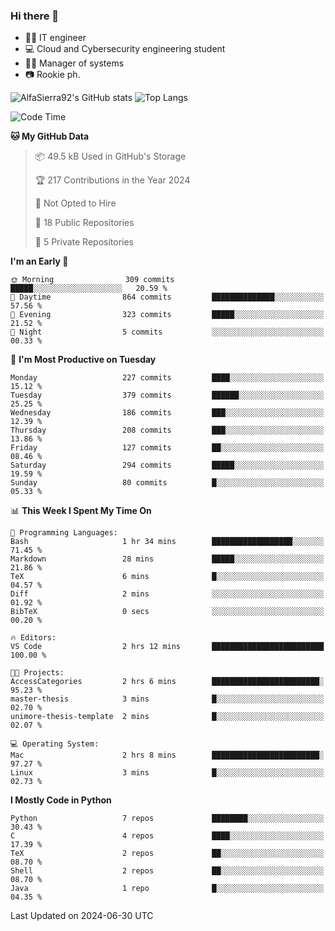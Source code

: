 ### Hi there 👋
- 👨‍💻 IT engineer
- 💻 Cloud and Cybersecurity engineering student
- 👨‍💼 Manager of systems
- 📷 Rookie ph.


![AlfaSierra92's GitHub stats](https://github-readme-stats.vercel.app/api?username=AlfaSierra92&theme=nord)
![Top Langs](https://github-readme-stats.vercel.app/api/top-langs/?username=AlfaSierra92&theme=nord&layout=compact)

<!--START_SECTION:waka-->
![Code Time](http://img.shields.io/badge/Code%20Time-143%20hrs%2030%20mins-blue)

**🐱 My GitHub Data** 

> 📦 49.5 kB Used in GitHub's Storage 
 > 
> 🏆 217 Contributions in the Year 2024
 > 
> 🚫 Not Opted to Hire
 > 
> 📜 18 Public Repositories 
 > 
> 🔑 5 Private Repositories 
 > 
**I'm an Early 🐤** 

```text
🌞 Morning                309 commits         █████░░░░░░░░░░░░░░░░░░░░   20.59 % 
🌆 Daytime                864 commits         ██████████████░░░░░░░░░░░   57.56 % 
🌃 Evening                323 commits         █████░░░░░░░░░░░░░░░░░░░░   21.52 % 
🌙 Night                  5 commits           ░░░░░░░░░░░░░░░░░░░░░░░░░   00.33 % 
```
📅 **I'm Most Productive on Tuesday** 

```text
Monday                   227 commits         ████░░░░░░░░░░░░░░░░░░░░░   15.12 % 
Tuesday                  379 commits         ██████░░░░░░░░░░░░░░░░░░░   25.25 % 
Wednesday                186 commits         ███░░░░░░░░░░░░░░░░░░░░░░   12.39 % 
Thursday                 208 commits         ███░░░░░░░░░░░░░░░░░░░░░░   13.86 % 
Friday                   127 commits         ██░░░░░░░░░░░░░░░░░░░░░░░   08.46 % 
Saturday                 294 commits         █████░░░░░░░░░░░░░░░░░░░░   19.59 % 
Sunday                   80 commits          █░░░░░░░░░░░░░░░░░░░░░░░░   05.33 % 
```


📊 **This Week I Spent My Time On** 

```text
💬 Programming Languages: 
Bash                     1 hr 34 mins        ██████████████████░░░░░░░   71.45 % 
Markdown                 28 mins             █████░░░░░░░░░░░░░░░░░░░░   21.86 % 
TeX                      6 mins              █░░░░░░░░░░░░░░░░░░░░░░░░   04.57 % 
Diff                     2 mins              ░░░░░░░░░░░░░░░░░░░░░░░░░   01.92 % 
BibTeX                   0 secs              ░░░░░░░░░░░░░░░░░░░░░░░░░   00.20 % 

🔥 Editors: 
VS Code                  2 hrs 12 mins       █████████████████████████   100.00 % 

🐱‍💻 Projects: 
AccessCategories         2 hrs 6 mins        ████████████████████████░   95.23 % 
master-thesis            3 mins              █░░░░░░░░░░░░░░░░░░░░░░░░   02.70 % 
unimore-thesis-template  2 mins              █░░░░░░░░░░░░░░░░░░░░░░░░   02.07 % 

💻 Operating System: 
Mac                      2 hrs 8 mins        ████████████████████████░   97.27 % 
Linux                    3 mins              █░░░░░░░░░░░░░░░░░░░░░░░░   02.73 % 
```

**I Mostly Code in Python** 

```text
Python                   7 repos             ████████░░░░░░░░░░░░░░░░░   30.43 % 
C                        4 repos             ████░░░░░░░░░░░░░░░░░░░░░   17.39 % 
TeX                      2 repos             ██░░░░░░░░░░░░░░░░░░░░░░░   08.70 % 
Shell                    2 repos             ██░░░░░░░░░░░░░░░░░░░░░░░   08.70 % 
Java                     1 repo              █░░░░░░░░░░░░░░░░░░░░░░░░   04.35 % 
```




 Last Updated on 2024-06-30 UTC
<!--END_SECTION:waka-->

<!--
**AlfaSierra92/AlfaSierra92** is a ✨ _special_ ✨ repository because its `README.md` (this file) appears on your GitHub profile.

Here are some ideas to get you started:

- 🔭 I’m currently working on ...
- 🌱 I’m currently learning ...
- 👯 I’m looking to collaborate on ...
- 🤔 I’m looking for help with ...
- 💬 Ask me about ...
- 📫 How to reach me: ...
- 😄 Pronouns: ...
- ⚡ Fun fact: ...
-->
